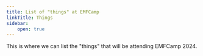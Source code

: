 ```yaml
---
title: List of "things" at EMFCamp
linkTitle: Things
sidebar:
    open: true
---
```

This is where we can list the "things" that will be attending EMFCamp 2024.
